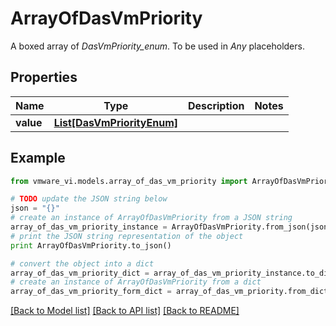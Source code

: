 # ArrayOfDasVmPriority

A boxed array of *DasVmPriority_enum*. To be used in *Any* placeholders. 

## Properties
Name | Type | Description | Notes
------------ | ------------- | ------------- | -------------
**value** | [**List[DasVmPriorityEnum]**](DasVmPriorityEnum.md) |  | 

## Example

```python
from vmware_vi.models.array_of_das_vm_priority import ArrayOfDasVmPriority

# TODO update the JSON string below
json = "{}"
# create an instance of ArrayOfDasVmPriority from a JSON string
array_of_das_vm_priority_instance = ArrayOfDasVmPriority.from_json(json)
# print the JSON string representation of the object
print ArrayOfDasVmPriority.to_json()

# convert the object into a dict
array_of_das_vm_priority_dict = array_of_das_vm_priority_instance.to_dict()
# create an instance of ArrayOfDasVmPriority from a dict
array_of_das_vm_priority_form_dict = array_of_das_vm_priority.from_dict(array_of_das_vm_priority_dict)
```
[[Back to Model list]](../README.md#documentation-for-models) [[Back to API list]](../README.md#documentation-for-api-endpoints) [[Back to README]](../README.md)


